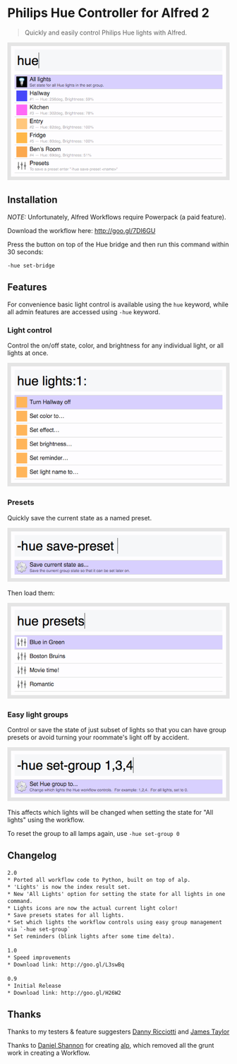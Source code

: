 # Philips Hue Controller for Alfred 2

> Quickly and easily control Philips Hue lights with Alfred.

![Index](/screenshots/index.png)

## Installation

*NOTE:* Unfortunately, Alfred Workflows require Powerpack (a paid feature).

Download the workflow here: http://goo.gl/7DI6GU

Press the button on top of the Hue bridge and then run this command within 30 seconds:

    -hue set-bridge

## Features

For convenience basic light control is available using the `hue` keyword, while all admin features are accessed using `-hue` keyword.

### Light control

Control the on/off state, color, and brightness for any individual light, or all lights at once.

![Light Control](/screenshots/light_control.png)

### Presets

Quickly save the current state as a named preset.

![Save Preset](/screenshots/save_preset.png)

Then load them:

![Presets](/screenshots/presets.png)

### Easy light groups

Control or save the state of just subset of lights so that you can have group presets or avoid turning your roommate's light off by accident.

![Set Group](/screenshots/set_group.png)

This affects which lights will be changed when setting the state for "All lights" using the workflow.

To reset the group to all lamps again, use `-hue set-group 0`

## Changelog

    2.0
    * Ported all workflow code to Python, built on top of alp.
    * 'Lights' is now the index result set.
    * New 'All Lights' option for setting the state for all lights in one command.
    * Lights icons are now the actual current light color!
    * Save presets states for all lights.
    * Set which lights the workflow controls using easy group management via `-hue set-group`
    * Set reminders (blink lights after some time delta).

    1.0
    * Speed improvements
    * Download link: http://goo.gl/L3swBq

    0.9
    * Initial Release
    * Download link: http://goo.gl/H26W2
     
## Thanks

Thanks to my testers & feature suggesters [Danny Ricciotti](https://github.com/objectiveSee) and [James Taylor](https://twitter.com/JamesCMTaylor)

Thanks to [Daniel Shannon](https://github.com/phyllisstein) for creating [alp](https://github.com/phyllisstein/alp), which removed all the grunt work in creating a Workflow.
